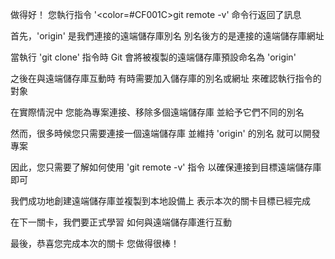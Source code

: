 做得好！
您執行指令 '<color=#CF001C>git remote -v</color>'
命令行返回了訊息

首先，'origin' 是我們連接的遠端儲存庫別名
別名後方的是連接的遠端儲存庫網址

當執行 'git clone' 指令時
Git 會將被複製的遠端儲存庫預設命名為 'origin'

之後在與遠端儲存庫互動時
有時需要加入儲存庫的別名或網址
來確認執行指令的對象

在實際情況中
您能為專案連接、移除多個遠端儲存庫
並給予它們不同的別名

然而，很多時候您只需要連接一個遠端儲存庫
並維持 'origin' 的別名
就可以開發專案

因此，您只需要了解如何使用 'git remote -v' 指令
以確保連接到目標遠端儲存庫即可

我們成功地創建遠端儲存庫並複製到本地設備上
表示本次的關卡目標已經完成

在下一關卡，我們要正式學習
如何與遠端儲存庫進行互動

最後，恭喜您完成本次的關卡
您做得很棒！